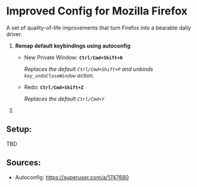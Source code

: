 # Improved Config for Mozilla Firefox 

A set of quality-of-life improvements that turn Firefox into a bearable daily driver.

1. **Remap default keybindings using autoconfig**
    - New Private Window: **`Ctrl/Cmd+Shift+N`** 
    
        *Replaces the default `Ctrl/Cmd+Shift+P` and unbinds `key_undoCloseWindow` action.*

    - Redo: **`Ctrl/Cmd+Shift+Z`**
    
        *Replaces the default `Ctrl/Cmd+Y`*

2. 

## Setup:
TBD

## Sources:
- Autoconfig: https://superuser.com/a/1747680